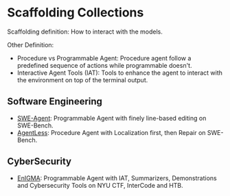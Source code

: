 # Scaffolding Collections
Scaffolding definition: How to interact with the models.

Other Definition:
- Procedure vs Programmable Agent: Procedure agent follow a predefined sequence of actions while programmable doesn't.
- Interactive Agent Tools (IAT): Tools to enhance the agent to interact with the environment on top of the terminal output.


## Software Engineering
- [SWE-Agent](https://github.com/princeton-nlp/SWE-agent): Programmable Agent with finely line-based editing on SWE-Bench.
- [AgentLess](https://github.com/OpenAutoCoder/Agentless): Procedure Agent with Localization first, then Repair on SWE-Bench.


## CyberSecurity
- [EnIGMA](https://enigma-agent.com/): Programmable Agent with IAT, Summarizers, Demonstrations and Cybersecurity Tools on NYU CTF, InterCode and HTB.
